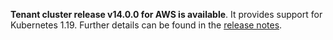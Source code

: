 **Tenant cluster release v14.0.0 for AWS is available**. It provides support for Kubernetes 1.19. Further details can be found in the [release notes](https://docs.giantswarm.io/changes/tenant-cluster-releases-aws/releases/aws-v14.0.0/).
